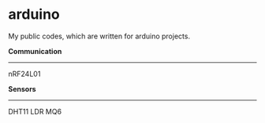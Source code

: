 # arduino
My public codes, which are written for arduino projects.

**Communication**
_____________
nRF24L01

**Sensors**
_____________
DHT11
LDR
MQ6
